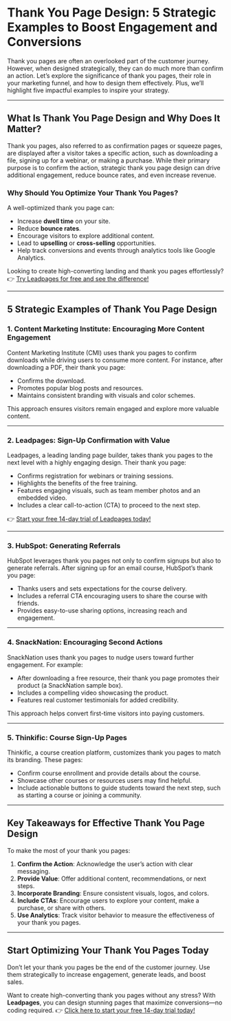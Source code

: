 # Thank You Page Design: 5 Strategic Examples to Boost Engagement and Conversions

Thank you pages are often an overlooked part of the customer journey. However, when designed strategically, they can do much more than confirm an action. Let’s explore the significance of thank you pages, their role in your marketing funnel, and how to design them effectively. Plus, we’ll highlight five impactful examples to inspire your strategy.

---

## What Is Thank You Page Design and Why Does It Matter?

Thank you pages, also referred to as confirmation pages or squeeze pages, are displayed after a visitor takes a specific action, such as downloading a file, signing up for a webinar, or making a purchase. While their primary purpose is to confirm the action, strategic thank you page design can drive additional engagement, reduce bounce rates, and even increase revenue.

### Why Should You Optimize Your Thank You Pages?

A well-optimized thank you page can:
- Increase **dwell time** on your site.  
- Reduce **bounce rates**.  
- Encourage visitors to explore additional content.  
- Lead to **upselling** or **cross-selling** opportunities.  
- Help track conversions and events through analytics tools like Google Analytics.

Looking to create high-converting landing and thank you pages effortlessly? 👉 [Try Leadpages for free and see the difference!](https://bit.ly/LEadPages)

---

## 5 Strategic Examples of Thank You Page Design

### 1. **Content Marketing Institute: Encouraging More Content Engagement**
Content Marketing Institute (CMI) uses thank you pages to confirm downloads while driving users to consume more content. For instance, after downloading a PDF, their thank you page:
- Confirms the download.  
- Promotes popular blog posts and resources.  
- Maintains consistent branding with visuals and color schemes.

This approach ensures visitors remain engaged and explore more valuable content.

---

### 2. **Leadpages: Sign-Up Confirmation with Value**
Leadpages, a leading landing page builder, takes thank you pages to the next level with a highly engaging design. Their thank you page:
- Confirms registration for webinars or training sessions.  
- Highlights the benefits of the free training.  
- Features engaging visuals, such as team member photos and an embedded video.  
- Includes a clear call-to-action (CTA) to proceed to the next step.

👉 [Start your free 14-day trial of Leadpages today!](https://bit.ly/LEadPages)

---

### 3. **HubSpot: Generating Referrals**
HubSpot leverages thank you pages not only to confirm signups but also to generate referrals. After signing up for an email course, HubSpot’s thank you page:
- Thanks users and sets expectations for the course delivery.  
- Includes a referral CTA encouraging users to share the course with friends.  
- Provides easy-to-use sharing options, increasing reach and engagement.

---

### 4. **SnackNation: Encouraging Second Actions**
SnackNation uses thank you pages to nudge users toward further engagement. For example:
- After downloading a free resource, their thank you page promotes their product (a SnackNation sample box).  
- Includes a compelling video showcasing the product.  
- Features real customer testimonials for added credibility.

This approach helps convert first-time visitors into paying customers.

---

### 5. **Thinkific: Course Sign-Up Pages**
Thinkific, a course creation platform, customizes thank you pages to match its branding. These pages:
- Confirm course enrollment and provide details about the course.  
- Showcase other courses or resources users may find helpful.  
- Include actionable buttons to guide students toward the next step, such as starting a course or joining a community.

---

## Key Takeaways for Effective Thank You Page Design

To make the most of your thank you pages:
1. **Confirm the Action**: Acknowledge the user’s action with clear messaging.  
2. **Provide Value**: Offer additional content, recommendations, or next steps.  
3. **Incorporate Branding**: Ensure consistent visuals, logos, and colors.  
4. **Include CTAs**: Encourage users to explore your content, make a purchase, or share with others.  
5. **Use Analytics**: Track visitor behavior to measure the effectiveness of your thank you pages.

---

## Start Optimizing Your Thank You Pages Today

Don’t let your thank you pages be the end of the customer journey. Use them strategically to increase engagement, generate leads, and boost sales.

Want to create high-converting thank you pages without any stress? With **Leadpages**, you can design stunning pages that maximize conversions—no coding required. 👉 [Click here to start your free 14-day trial today!](https://bit.ly/LEadPages)
